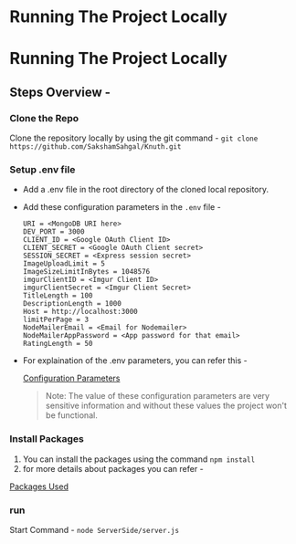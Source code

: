 # Running The Project Locally

# Running The Project Locally

## Steps Overview -

### Clone the Repo

Clone the repository locally by using the git command -
`git clone https://github.com/SakshamSahgal/Knuth.git`

### Setup .env file

- Add a .env file in the root directory of the cloned local repository.
- Add these configuration parameters in the `.env` file -
    
    ```
    URI = <MongoDB URI here>
    DEV_PORT = 3000
    CLIENT_ID = <Google OAuth Client ID>
    CLIENT_SECRET = <Google OAuth Client secret>
    SESSION_SECRET = <Express session secret>
    ImageUploadLimit = 5
    ImageSizeLimitInBytes = 1048576
    imgurClientID = <Imgur Client ID>
    imgurClientSecret = <Imgur Client Secret>
    TitleLength = 100
    DescriptionLength = 1000
    Host = http://localhost:3000
    limitPerPage = 3
    NodeMailerEmail = <Email for Nodemailer>
    NodeMailerAppPassword = <App password for that email>
    RatingLength = 50
    ```
    
- For explaination of the .env parameters, you can refer this -
    
    [Configuration Parameters](Configuration%20Parameters%205b8ff156f01b4e9b905a85c438348086.md)
    
    > Note: The value of these configuration parameters are very sensitive information and without these values the project won't be functional.
    > 
    

### Install Packages

1. You can install the packages using the command `npm install`
2. for more details about packages you can refer - 

[Packages Used](Packages%20Used%20562ef0a62caa4062b79b33595f62e0ca.md)

### run

Start Command - `node ServerSide/server.js`